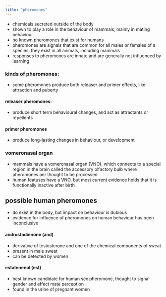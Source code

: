 ```yaml
---
title: "pheromones"
---
```

- chemicals secreted outside of the body
- shown to play a role in the behaviour of mammals, mainly in mating behaviour
- <u>no known pheromones that exist for humans</u>
- pheromones are signals that are common for all males or females of a species; they exist in all animals, including mammals
- responses to pheromones are innate and are generally not influenced by learning
### kinds of pheromones:
- some pheromones produce both releaser and primer effects, like attraction and puberty
#### releaser pheromones:
- produce short term behavioural changes, and act as attractants or repellents
#### primer pheromones
- produce long-lasting changes in behaviour, or development
### vomeronasal organ
- mammals have a vomeronasal organ (VNO), which connects to a special region in the brain called the accessory olfactory bulb where pheromones aer thought to be processed
- human featuses have a VNO, but most current evidence holds that it is functionally inactive after birth
## possible human pheromones
- do exist in the body, but impact on behaviour is dubious
- evidence for influence of pheromones on human behaviour has been inconclusive
#### androstadienone (and)
- derivative of testosterone and one of the chemical components of sweat
- present in male sweat
- can be detected by women
#### estatenenol (est)
- best known candidate for human sex pheromone, thought to signal gender and effect mate perception
- found in the urine of pregnant women